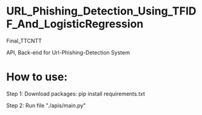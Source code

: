 # URL_Phishing_Detection_Using_TFIDF_And_LogisticRegression
Final_TTCNTT

API, Back-end for Url-Phishing-Detection System

# How to use:

Step 1: Download packages: pip install requirements.txt

Step 2: Run file "./apis/main.py"
